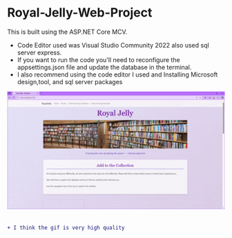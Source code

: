# Royal-Jelly-Web-Project
This is built using the ASP.NET Core MCV. 
- Code Editor used was Visual Studio Community 2022 also used sql server express.
- If you want to run the code you'll need to reconfigure the appsettings.json file and update the database in the terminal.
- I also recommend using the code editor I used and Installing Microsoft design,tool, and sql server packages 


<div align="center">
  <img 
    src="https://github.com/J-Carpenter-is-in-Laputa/Royal-Jelly-Web-Project/blob/main/RJ_Web.gif"
    alt="worm" 
    width="750" 
  />
</div>

```diff

+ I think the gif is very high quality

```

<!-- ![](https://github.com/J-Carpenter-is-in-Laputa/Royal-Jelly-Web-Project/blob/main/RJ_Web.gif) --> <!--idk i dont want to delete this-->
